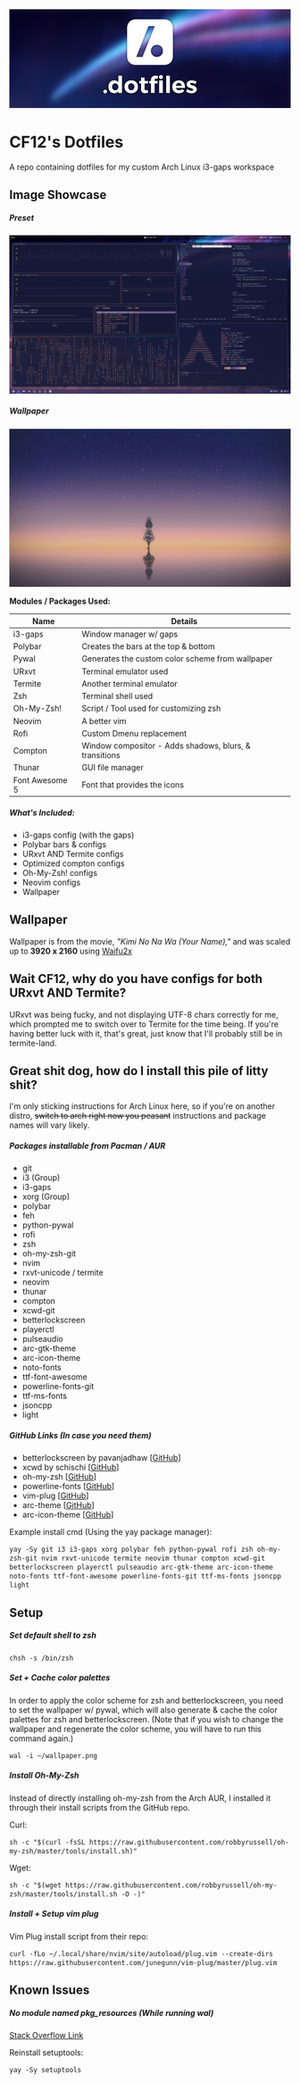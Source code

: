 ![Dotfiles Logo](_images/hero.png)
---
# CF12's Dotfiles
A repo containing dotfiles for my custom Arch Linux i3-gaps workspace

## Image Showcase
##### Preset
![Showcase1](_images/showcase1.png)

##### Wallpaper
![Wallpaper](wallpaper.png)

**Modules / Packages Used:**

| Name		       | Details |
| -------------- | ------- |
| i3-gaps	    	 | Window manager w/ gaps
| Polybar		     | Creates the bars at the top & bottom
| Pywal			     | Generates the custom color scheme from wallpaper
| URxvt			     | Terminal emulator used
| Termite        | Another terminal emulator
| Zsh			       | Terminal shell used
| Oh-My-Zsh!     | Script / Tool used for customizing zsh
| Neovim         | A better vim
| Rofi		       | Custom Dmenu replacement
| Compton	       | Window compositor - Adds shadows, blurs, & transitions
| Thunar	     	 | GUI file manager
| Font Awesome 5 | Font that provides the icons

##### What's Included:
- i3-gaps config (with the gaps)
- Polybar bars & configs
- URxvt AND Termite configs
- Optimized compton configs
- Oh-My-Zsh! configs
- Neovim configs
- Wallpaper

## Wallpaper
Wallpaper is from the movie, *"Kimi No Na Wa (Your Name),"* and was scaled up to **3920 x 2160** using [Waifu2x](http://waifu2x.udp.jp/)

## Wait CF12, why do you have configs for both URxvt AND Termite?
URxvt was being fucky, and not displaying UTF-8 chars correctly for me, which prompted me to switch over to Termite for the time being. If you're having better luck with it, that's great, just know that I'll probably still be in termite-land.

## Great shit dog, how do I install this pile of litty shit?
I'm only sticking instructions for Arch Linux here, so if you're on another distro, ~~switch to arch right now you peasant~~ instructions and package names will vary likely.

##### Packages installable from Pacman / AUR
- git
- i3 (Group)
- i3-gaps
- xorg (Group)
- polybar
- feh
- python-pywal
- rofi
- zsh
- oh-my-zsh-git
- nvim
- rxvt-unicode / termite
- neovim
- thunar
- compton
- xcwd-git
- betterlockscreen
- playerctl
- pulseaudio
- arc-gtk-theme
- arc-icon-theme
- noto-fonts
- ttf-font-awesome
- powerline-fonts-git
- ttf-ms-fonts
- jsoncpp
- light

##### GitHub Links (In case you need them)
- betterlockscreen by pavanjadhaw [[GitHub](https://github.com/pavanjadhaw/betterlockscreen)]
- xcwd by schischi [[GitHub](https://github.com/schischi/xcwd)]
- oh-my-zsh [[GitHub](https://github.com/robbyrussell/oh-my-zsh)]
- powerline-fonts [[GitHub](https://github.com/powerline/fonts)]
- vim-plug [[GitHub](https://github.com/junegunn/vim-plug)]
- arc-theme [[GitHub](https://github.com/horst3180/arc-theme)]
- arc-icon-theme [[GitHub](https://github.com/horst3180/arc-icon-theme)]

Example install cmd (Using the yay package manager):
```
yay -Sy git i3 i3-gaps xorg polybar feh python-pywal rofi zsh oh-my-zsh-git nvim rxvt-unicode termite neovim thunar compton xcwd-git betterlockscreen playerctl pulseaudio arc-gtk-theme arc-icon-theme noto-fonts ttf-font-awesome powerline-fonts-git ttf-ms-fonts jsoncpp light
```

## Setup
##### Set default shell to zsh
```
chsh -s /bin/zsh
```

##### Set + Cache color palettes
In order to apply the color scheme for zsh and betterlockscreen, you need to set the wallpaper w/ pywal, which will also generate & cache the color palettes for zsh and betterlockscreen. (Note that if you wish to change the wallpaper and regenerate the color scheme, you will have to run this command again.)

```
wal -i ~/wallpaper.png
```

##### Install Oh-My-Zsh
Instead of directly installing oh-my-zsh from the Arch AUR, I installed it through their install scripts from the GitHub repo.

Curl:
```
sh -c "$(curl -fsSL https://raw.githubusercontent.com/robbyrussell/oh-my-zsh/master/tools/install.sh)"
```

Wget:
```
sh -c "$(wget https://raw.githubusercontent.com/robbyrussell/oh-my-zsh/master/tools/install.sh -O -)"
```

##### Install + Setup vim plug
Vim Plug install script from their repo:
```
curl -fLo ~/.local/share/nvim/site/autoload/plug.vim --create-dirs https://raw.githubusercontent.com/junegunn/vim-plug/master/plug.vim
```

## Known Issues
##### No module named pkg_resources (While running wal)
[Stack Overflow Link](https://stackoverflow.com/questions/7446187/no-module-named-pkg-resources)

Reinstall setuptools:
```
yay -Sy setuptools
```
